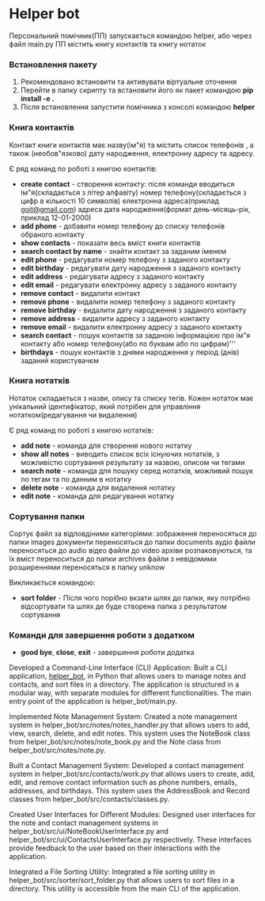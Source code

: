# Helper bot
 Персональний помічник(ПП) запускається командою helper, або через файл main.py
ПП містить книгу контактів та книгу нотаток

### Встановлення пакету
1. Рекомендовано встановити та активувати вiртуальне оточення
2. Перейти в папку скрипту та встановити його як пакет командою **pip install -e .**
3. Після встановлення запустити помiчника з консолі командою **helper**

### Книга контактів
Контакт книги контактів має назву(ім"я) та містить список телефонів , 
а також (необов"язково) дату народження, електронну адресу та адресу.

Є ряд команд по роботі з книгою контактів:
- **create contact** - створення контакту: 
    після команди вводиться ім"я(складається з літер алфавіту)
    номер телефону(складається з цифр  в кількості 10 символів)
    електронна адреса(приклад goit@gmail.com)
    адреса
    дата народження(формат день-місяць-рік, приклад 12-01-2000)
- **add phone** - добавити номер телефону до списку телефонів обраного контакту
- **show contacts** - показати весь вміст книги контактів
- **search contact by name** - знайти контакт за заданим іменем
- **edit phone** - редагувати номер телефону з заданого контакту
- **edit birthday** - редагувати дату народження з заданого контакту
- **edit address** - редагувати адресу з заданого контакту
- **edit email** - редагувати електронну адресу з заданого контакту
- **remove contact** - видалити контакт
- **remove phone** - видалити номер телефону з заданого контакту
- **remove birthday** - видалити дату народження з заданого контакту
- **remove address** - видалити адресу з заданого контакту
- **remove email** - видалити електронну адресу з заданого контакту
- **search contact** - пошук контактів за заданою інформацією про ім"я контакту або номер телефону(або по буквам або по цифрам)'''
- **birthdays** - пошук контактів з днями народження у період (днів) заданий користувачєм

### Книга нотатків
 Нотаток  складаеться з назви, опису та списку тегів. Кожен нотаток має унікальний ідентифікатор,
 який потрібен для управління нотатком(редагування чи видалення)

Є ряд команд по роботі з книгою нотатків:
- **add note** - команда для створення нового нотатку
- **show all notes** - виводить список всіх існуючих нотатків, з можливістю сортування результату за назвою, описом чи тегами
- **search note** - команда для пошуку серед нотатків, можливий пошук по тегам та по данним в нотатку
- **delete note** - команда для видалення нотатку
- **edit note** - команда для редагування нотатку

### Сортування папки
Сортує файл за відповдіними категоріями:
зображення переносяться до папки images
документи переносяться до папки documents
аудіо файли переносяться до audio
відео файли до video
архіви розпаковуються, та їх вміст переноситься до папки archives
файли з невідомими розширеннями переносяться в папку unknow

Викликається командою:
- **sort folder** - Після чого порібно вкзати шлях до папки, яку потрібно відсортувати та шлях де буде створена папка з результатом сортування

### Команди для завершення роботи з додатком
- **good bye**, **close**, **exit** - завершення роботи додатка


Developed a Command-Line Interface (CLI) Application: Built a CLI application, [helper_bot](command:_github.copilot.openSymbolFromReferences?%5B%7B%22%24mid%22%3A1%2C%22path%22%3A%22%2FUsers%2Fartem%2FDesktop%2Fprojects%2Fgoit-python%2Fcore%2Fcli-contacts-bot%2Fhelper_bot%2F__init__.py%22%2C%22scheme%22%3A%22file%22%7D%2C%7B%22line%22%3A0%2C%22character%22%3A0%7D%5D "helper_bot/__init__.py"), in Python that allows users to manage notes and contacts, and sort files in a directory. The application is structured in a modular way, with separate modules for different functionalities. The main entry point of the application is helper_bot/main.py.

Implemented Note Management System: Created a note management system in helper_bot/src/notes/notes_handler.py that allows users to add, view, search, delete, and edit notes. This system uses the NoteBook class from helper_bot/src/notes/note_book.py and the Note class from helper_bot/src/notes/note.py.

Built a Contact Management System: Developed a contact management system in helper_bot/src/contacts/work.py that allows users to create, add, edit, and remove contact information such as phone numbers, emails, addresses, and birthdays. This system uses the AddressBook and Record classes from helper_bot/src/contacts/classes.py.

Created User Interfaces for Different Modules: Designed user interfaces for the note and contact management systems in helper_bot/src/ui/NoteBookUserInterface.py and helper_bot/src/ui/ContactsUserInterface.py respectively. These interfaces provide feedback to the user based on their interactions with the application.

Integrated a File Sorting Utility: Integrated a file sorting utility in helper_bot/src/sorter/sort_folder.py that allows users to sort files in a directory. This utility is accessible from the main CLI of the application.
